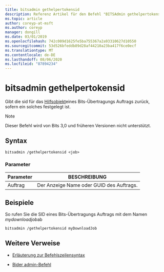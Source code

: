 ```yaml
---
title: bitsadmin gethelpertokensid
description: Referenz Artikel für den Befehl "BITSAdmin gethelpertokensid", der die sid für das Hilfsobjekt eines Bits-Übertragungs Auftrags zurückgibt, sofern ein solcher festgelegt ist.
ms.topic: article
author: coreyp-at-msft
ms.author: coreyp
manager: dongill
ms.date: 03/01/2019
ms.openlocfilehash: 742c009d1625fe5ba755367a2a93310627d10550
ms.sourcegitcommit: 53d526bfeddb89d28af44210a23ba417f6ce0ecf
ms.translationtype: MT
ms.contentlocale: de-DE
ms.lasthandoff: 08/06/2020
ms.locfileid: "87894234"
---
```

# <a name="bitsadmin-gethelpertokensid"></a>bitsadmin gethelpertokensid

Gibt die sid für das [Hilfsobjekt](/windows/win32/bits/helper-tokens-for-bits-transfer-jobs)eines Bits-Übertragungs Auftrags zurück, sofern ein solches festgelegt ist.

> [!NOTE]
> Dieser Befehl wird von Bits 3,0 und früheren Versionen nicht unterstützt.

## <a name="syntax"></a>Syntax

```
bitsadmin /gethelpertokensid <job>
```

### <a name="parameters"></a>Parameter

| Parameter | BESCHREIBUNG |
| -------------- | -------------- |
| Auftrag | Der Anzeige Name oder GUID des Auftrags. |

## <a name="examples"></a>Beispiele

So rufen Sie die SID eines Bits-Übertragungs Auftrags mit dem Namen *mydownloadjob*ab

```
bitsadmin /gethelpertokensid myDownloadJob
```

## <a name="additional-references"></a>Weitere Verweise

- [Erläuterung zur Befehlszeilensyntax](command-line-syntax-key.md)

- [Bider admin-Befehl](bitsadmin.md)
